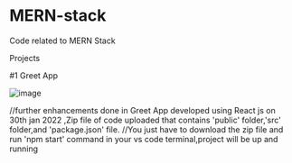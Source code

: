 # MERN-stack
Code related to MERN Stack

Projects

#1 Greet App

![image](https://user-images.githubusercontent.com/38729013/150640061-cbbe53be-7664-4711-abe4-7256624728bb.png)



//further enhancements done in Greet App developed using React js on 30th jan 2022 ,Zip file of code uploaded that contains 'public' folder,'src' folder,and 'package.json' file.
//You just have to download the zip file and run 'npm start' command in your vs code terminal,project will be up and running



